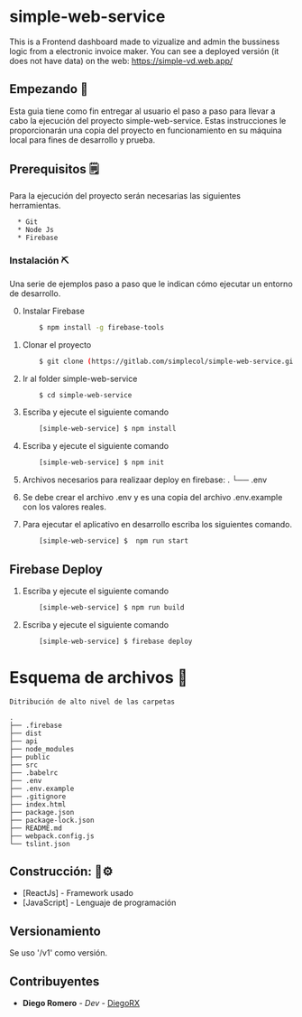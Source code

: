 # simple-web-service

This is a Frontend dashboard made to vizualize and admin the bussiness logic from a electronic invoice maker.
You can see a deployed versión (it does not have data) on the web: https://simple-vd.web.app/

## Empezando 🚀 
Esta guia tiene como fin entregar al usuario el paso a paso para llevar a cabo la ejecución del proyecto simple-web-service. Estas instrucciones le proporcionarán una copia del proyecto en funcionamiento en su máquina local para fines de desarrollo y prueba.

## Prerequisitos 🗒️

Para la ejecución del proyecto serán necesarias las siguientes herramientas.

``` 
  * Git
  * Node Js
  * Firebase
```

### Instalación ⛏️ 

Una serie de ejemplos paso a paso que le indican cómo ejecutar un entorno de desarrollo.

0. Instalar Firebase
    ```sh
        $ npm install -g firebase-tools
    ```    
1. Clonar el proyecto
    ```sh
        $ git clone (https://gitlab.com/simplecol/simple-web-service.git)
    ```
2. Ir al folder simple-web-service
    ```sh
        $ cd simple-web-service
    ```
4. Escriba y ejecute el siguiente comando
    ```sh
        [simple-web-service] $ npm install
    ```
5. Escriba y ejecute el siguiente comando
    ```sh
        [simple-web-service] $ npm init
    ```
6. Archivos necesarios para realizaar deploy en firebase:
        .
        └── .env

7. Se debe crear el archivo .env y es una copia del archivo .env.example con los valores reales.

9. Para ejecutar el aplicativo en desarrollo escriba los siguientes comando.
    ```sh
        [simple-web-service] $  npm run start
    ```
## Firebase Deploy 

1. Escriba y ejecute el siguiente comando
    ```sh
        [simple-web-service] $ npm run build
    ```

3. Escriba y ejecute el siguiente comando
    ```sh
        [simple-web-service] $ firebase deploy
    ```

# Esquema de archivos 📁

    Ditribución de alto nivel de las carpetas

    .
    ├── .firebase
    ├── dist
    ├── api
    ├── node_modules 
    ├── public
    ├── src
    ├── .babelrc
    ├── .env
    ├── .env.example
    ├── .gitignore
    ├── index.html
    ├── package.json
    ├── package-lock.json
    ├── README.md
    ├── webpack.config.js
    └── tslint.json

    
## Construcción:  🔩⚙️

* [ReactJs] - Framework usado
* [JavaScript] - Lenguaje de programación

## Versionamiento

Se uso '/v1' como versión.

## Contribuyentes 

* **Diego Romero** - *Dev* - [DiegoRX](https://github.com/DiegoRX)

